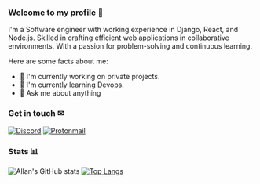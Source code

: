 ### Welcome to my profile 👋
I'm a Software engineer with working experience in Django, React, and Node.js. Skilled in crafting efficient web applications in collaborative environments. With a passion for problem-solving and continuous learning.

Here are some facts about me:
- 🔭 I'm currently working on private projects.
- 🌱 I'm currently learning Devops.
- 💬 Ask me about anything

### Get in touch ✉
[![Discord](https://img.shields.io/badge/Discord-7289DA?style=for-the-badge&logo=discord&logoColor=white)](https://discord.com/users/696564735998689292)
[![Protonmail](https://img.shields.io/badge/ProtonMail-8B89CC?style=for-the-badge&logo=protonmail&logoColor=white)](mailto://allan.gabriel@protonmail.com)

### Stats 📊

![Allan's GitHub stats](https://github-readme-stats.vercel.app/api?username=allangabrielrod&show_icons=true&theme=tokyonight)
[![Top Langs](https://github-readme-stats.vercel.app/api/top-langs/?username=allangabrielrod&theme=tokyonight&layout=compact)](https://github.com/anuraghazra/github-readme-stats)
